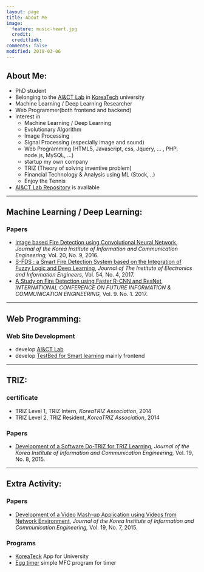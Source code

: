 ```yaml
---
layout: page
title: About Me
image:
  feature: music-heart.jpg
  credit:
  creditlink:
comments: false
modified: 2018-03-06
---
```


## About Me:

* PhD student
* Belonging to the [AI&CT Lab](http://218.150.181.235/) in [KoreaTech](https://www.koreatech.ac.kr/) university
* Machine Learning / Deep Learning Researcher
* Web Programmer(both frontend and backend)
* Interest in
    + Machine Learning / Deep Learning
    + Evolutionary Algorithm
    + Image Processing
    + Signal Processing (especially image and sound)
    + Web Programming (HTML5, Javascript, css, Jquery, ... , PHP, node.js, MySQL, ...)
    + startup my own company
    + TRIZ (Theory of solving inventive problem)
    + Financial Technology & Analysis using ML (Stock, ..)
    + Enjoy the Tennis
* [AI&CT Lab Repository](https://github.com/AInCT) is available

*****

## Machine Learning / Deep Learning:

### Papers
* [Image based Fire Detection using Convolutional Neural Network](http://www.dbpia.co.kr/Journal/ArticleDetail/NODE07013236), *Journal of the Korea Institute of Information and Communication Engineering,* Vol. 20, No. 9, 2016.
* [S-FDS : a Smart Fire Detection System based on the Integration of Fuzzy Logic and Deep Learning](http://www.dbpia.co.kr/Journal/ArticleDetail/NODE07164790), *Journal of The Institute of Electronics and Information Engineers,* Vol. 54, No. 4, 2017.
* [A Study on Fire Detection using Faster R-CNN and ResNet](http://www.dbpia.co.kr/Journal/ArticleDetail/NODE07203515), *INTERNATIONAL CONFERENCE ON FUTURE INFORMATION & COMMUNICATION ENGINEERING,* Vol. 9. No. 1. 2017.

*****

## Web Programming:

### Web Site Development
* develop [AI&CT Lab](http://218.150.181.235/)
* develop [TestBed for Smart learning](http://smart.e-koreatech.ac.kr/) mainly frontend

*****

## TRIZ:

### certificate
* TRIZ Level 1, TRIZ Intern, *KoreaTRIZ Association*, 2014
* TRIZ Level 2, TRIZ Resident, *KoreaTRIZ Association*, 2014

### Papers
* [Development of a Software Do-TRIZ for TRIZ Learning](http://www.dbpia.co.kr/Journal/ArticleDetail/NODE06504587), *Journal of the Korea Institute of Information and Communication Engineering,* Vol. 19, No. 8, 2015.

*****

## Extra Activity:

### Papers
* [Development of a Video Mash-up Application using Videos from Network Environment](http://www.dbpia.co.kr/Journal/ArticleDetail/NODE06390708), *Journal of the Korea Institute of Information and Communication Engineering,* Vol. 19, No. 7, 2015.

### Programs
* [KoreaTeck](https://play.google.com/store/apps/details?id=co.kr.JellyCode.IdealKoreatech) App for University
* [Egg timer](https://github.com/you359/Egg-timer) simple MFC program for timer
